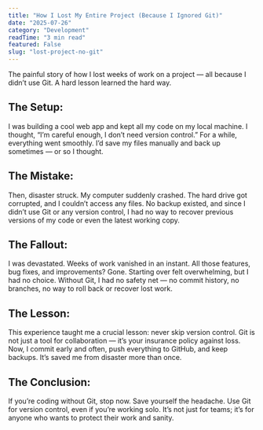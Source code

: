 ```yaml
---
title: "How I Lost My Entire Project (Because I Ignored Git)"
date: "2025-07-26"
category: "Development"
readTime: "3 min read"
featured: False
slug: "lost-project-no-git"
---
```


The painful story of how I lost weeks of work on a project — all because I didn’t use Git. A hard lesson learned the hard way.

## **The Setup:**

I was building a cool web app and kept all my code on my local machine. I thought, “I’m careful enough, I don’t need version control.” For a while, everything went smoothly. I’d save my files manually and back up sometimes — or so I thought.

## **The Mistake:**

Then, disaster struck. My computer suddenly crashed. The hard drive got corrupted, and I couldn’t access any files. No backup existed, and since I didn’t use Git or any version control, I had no way to recover previous versions of my code or even the latest working copy.

## **The Fallout:**

I was devastated. Weeks of work vanished in an instant. All those features, bug fixes, and improvements? Gone. Starting over felt overwhelming, but I had no choice. Without Git, I had no safety net — no commit history, no branches, no way to roll back or recover lost work.

## **The Lesson:**

This experience taught me a crucial lesson: never skip version control. Git is not just a tool for collaboration — it’s your insurance policy against loss. Now, I commit early and often, push everything to GitHub, and keep backups. It’s saved me from disaster more than once.

## **The Conclusion:**
If you’re coding without Git, stop now. Save yourself the headache. Use Git for version control, even if you’re working solo. It’s not just for teams; it’s for anyone who wants to protect their work and sanity.
